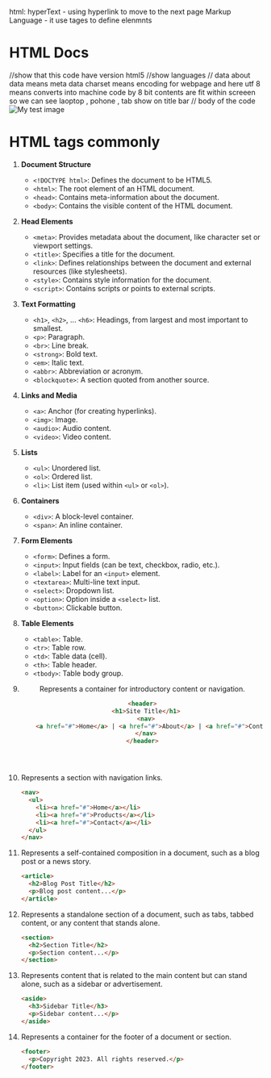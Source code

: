     
html:    hyperText - using hyperlink to move to the next page 
         Markup Language - it use tages to define elenmnts 

# HTML Docs

<!doctype html> //show that this code have version html5 
<html lang="en-US"> //show languages 
  <head>
    <meta charset="utf-8" /> // data about data means meta data charset means encoding for webpage and here utf 8 means converts into machine code by 8 bit 
    <meta name="viewport" content="width=device-width" /> contents are fit within screeen  so we can see laoptop , pohone , tab
    <title>My test page</title> show on title bar 
  </head> 
  <body>// body of the code
    <img src="images/firefox-icon.png" alt="My test image" />
  </body>
</html>


#  HTML tags commonly 

1. **Document Structure**
   - `<!DOCTYPE html>`: Defines the document to be HTML5.
   - `<html>`: The root element of an HTML document.
   - `<head>`: Contains meta-information about the document.
   - `<body>`: Contains the visible content of the HTML document.

2. **Head Elements**
   - `<meta>`: Provides metadata about the document, like character set or viewport settings.
   - `<title>`: Specifies a title for the document.
   - `<link>`: Defines relationships between the document and external resources (like stylesheets).
   - `<style>`: Contains style information for the document.
   - `<script>`: Contains scripts or points to external scripts.

3. **Text Formatting**
   - `<h1>`, `<h2>`, ... `<h6>`: Headings, from largest and most important to smallest.
   - `<p>`: Paragraph.
   - `<br>`: Line break.
   - `<strong>`: Bold text.
   - `<em>`: Italic text.
   - `<abbr>`: Abbreviation or acronym.
   - `<blockquote>`: A section quoted from another source.

4. **Links and Media**
   - `<a>`: Anchor (for creating hyperlinks).
   - `<img>`: Image.
   - `<audio>`: Audio content.
   - `<video>`: Video content.

5. **Lists**
   - `<ul>`: Unordered list.
   - `<ol>`: Ordered list.
   - `<li>`: List item (used within `<ul>` or `<ol>`).

6. **Containers**
   - `<div>`: A block-level container.
   - `<span>`: An inline container.

7. **Form Elements**
   - `<form>`: Defines a form.
   - `<input>`: Input fields (can be text, checkbox, radio, etc.).
   - `<label>`: Label for an `<input>` element.
   - `<textarea>`: Multi-line text input.
   - `<select>`: Dropdown list.
   - `<option>`: Option inside a `<select>` list.
   - `<button>`: Clickable button.

8. **Table Elements**
   - `<table>`: Table.
   - `<tr>`: Table row.
   - `<td>`: Table data (cell).
   - `<th>`: Table header.
   - `<tbody>`: Table body group.


9. **<header>**
    Represents a container for introductory content or navigation.
    ```html
    <header>
      <h1>Site Title</h1>
      <nav>
        <a href="#">Home</a> | <a href="#">About</a> | <a href="#">Contact</a>
      </nav>
    </header>
    ```

10. **<nav>**
    Represents a section with navigation links.
    ```html
    <nav>
      <ul>
        <li><a href="#">Home</a></li>
        <li><a href="#">Products</a></li>
        <li><a href="#">Contact</a></li>
      </ul>
    </nav>
    ```

11. **<article>**
    Represents a self-contained composition in a document, such as a blog post or a news story.
    ```html
    <article>
      <h2>Blog Post Title</h2>
      <p>Blog post content...</p>
    </article>
    ```

12. **<section>**
    Represents a standalone section of a document, such as tabs, tabbed content, or any content that stands alone.
    ```html
    <section>
      <h2>Section Title</h2>
      <p>Section content...</p>
    </section>
    ```

13. **<aside>**
    Represents content that is related to the main content but can stand alone, such as a sidebar or advertisement.
    ```html
    <aside>
      <h3>Sidebar Title</h3>
      <p>Sidebar content...</p>
    </aside>
    ```

14. **<footer>**
    Represents a container for the footer of a document or section.
    ```html
    <footer>
      <p>Copyright 2023. All rights reserved.</p>
    </footer>
    ```


